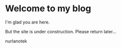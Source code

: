 # Welcome to my blog

I'm glad you are here.

But the site is under construction. Please return later...

nurlanotek
